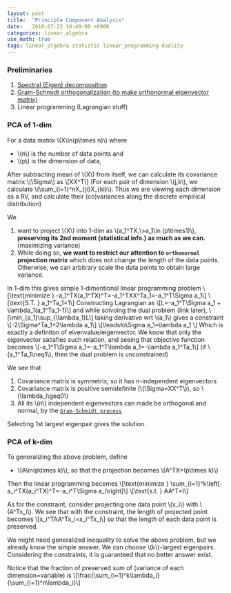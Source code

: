 ```yaml
---
layout: post
title:  "Principle Component Analysis"
date:   2018-07-22 10:49:00 +0900
categories: linear_algebra
use_math: true
tags: linear_algebra statistic linear_programming duality
---
```



### Preliminaries

1. <a href="{{site.url}}/linear_algebra/2018/05/19/hermit-mat-and-spectral-theorem.html" target="_blank">Spectral (Eigen) decomposition</a>
2. <a href="{{site.url}}/linear_algebra/2018/05/15/orthonormal-basis.html">Gram-Schmidt orthogonalization (to make orthonormal eigenvector matrix)</a>
3. Linear programming (Lagrangian stuff)


### PCA of 1-dim
For a data matrix \\(X\in(p\times n)\\) where 
* \\(n\\) is the number of data points and 
* \\(p\\) is the dimension of data,

After subtracting mean of \\(X\\) from itself, we can calculate its covariance matrix \\(\Sigma\\) as
\\[XX^T\\]
(For each pair of dimension \\(j,k\\), we calculate \\(\sum\_\{i=1\}^nX\_\{ji\}X\_\{ki\}\\). Thus we are viewing each dimension as a RV, and calculate their (co)variances along the discrete empirical distribution)

We 
1. want to project \\(X\\) into 1-dim as \\(a_1^TX,\\>a_1\in (p\times1)\\), __preserving its 2nd moment (statistical info.) as much as we can.__ (maximizing variance)
2. While doing so, __we want to restrict our attention to `orthonormal` projection matrix__ which does not change the length of the data points. Otherwise, we can arbitrary scale the data points to obtain large variance.  

In 1-dim this gives simple 1-dimentional linear programming problem
\\[\text\{minimize \} -a_1^TX(a_1^TX)^T=-a_1^TXX^Ta_1=-a_1^T\Sigma a_1\\]
\\[\text\{S.T. \} a\_1^Ta\_1=1\\]
Constructing Lagrangian as
\\[L=-a_1^T\Sigma a_1 + \lambda\_1(a\_1^Ta\_1-1)\\]
and while solvoing the dual problem (link later),
\\[\min\_\{a\_1\}\sup\_\{\lambda_1\}L\\]
taking derivative wrt \\(a_1\\) gives a constraint 
\\[-2\Sigma^Ta_1+2\lambda a_1\\]
\\[\leadsto\Sigma a_1=\lambda a_1 \\]
Which is exactly a definiton of eivenvalue/eigenvector. We know that only the eigenvector satisfies such relation, and seeing that objective function becomes
\\[-a_1^T\Sigma a_1=-a\_1^T\lambda a\_1=-\lambda a_1^Ta_1\\]
(if \\(a_1^Ta_1\neq1\\), then the dual problem is unconstrained)  

We see that
1. Covariance matrix is symmetrix, so it has n-independent eigenvectors
2. Covariance matrix is positive semidefinite (\\(\Sigma=XX^T\\)), so \\(\lambda\_i\geq0\\)
3. All its \\(n\\) independent eigenvectors can made be orthogonal and normal, by the <a href="{{site.url}}/linear_algebra/2018/05/15/orthonormal-basis.html">`Gram-Schmidt process`</a>

Selecting 1st largest eigenpair gives the solution.

### PCA of k-dim
To generalizing the above problem, define
* \\(A\in(p\times k)\\), so that the projection becomes \\(A^TX=(p\times k)\\)

Then the linear programming becomes
\\[\text\{minimize \} \sum\_\{i=1\}^k\left[-a_i^TX(a_i^TX)^T=-a_i^T\Sigma a_i\right]\\]
\\[\text\{s.t. \} AA^T=I\\]

As for the constraint, consider projecting one data point \\(x_i\\) with \\(A^Tx_i\\). We see that with the constraint, the length of projected point becomes
\\[x_i^TAA^Tx_i=x_i^Tx_i\\]
so that the length of each data point is preserved.

We might need generalized inequality to solve the above problem, but we already know the simple answer. We can choose \\(k\\)-largest eigenpairs. Considering the constraints, it is guaranteed that no better answer exist.

Notice that the fraction of preserved sum of (variance of each dimension=variable) is
\\[\frac\{\sum\_\{i=1\}^k\lambda_i\}\{\sum\_\{i=1\}^n\lambda_i\}\\]